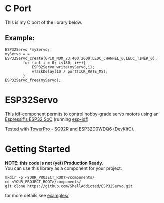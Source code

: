 # C Port

This is my C port of the library below. 

## Example:

```
ESP32Servo *myServo;
myServo = = ESP32Servo_create(GPIO_NUM_23,400,2600,LEDC_CHANNEL_0,LEDC_TIMER_0);
		for (int i = 0; i<180; i++){
			ESP32Servo_write(myServo,i);
			vTaskDelay(10 / portTICK_RATE_MS);
		}
ESP32Servo_free(myServo);
```

# ESP32Servo
This idf-component permits to control hobby-grade servo motors using an [Espressif's ESP32 SoC](https://www.espressif.com/en/products/hardware/esp32/overview) (running [esp-idf](https://github.com/espressif/esp-idf))

Tested with [TowerPro - SG92R](http://www.towerpro.com.tw/product/sg92r-7/) and ESP32D0WDQ6 (DevKitC).

# Getting Started
<b>NOTE: this code is not (yet) Production Ready.</b>  
You can use this library as a component for your project:  
```
mkdir -p <YOUR_PROJECT_ROOT>/components/
cd <YOUR_PROJECT_ROOT>/components/
git clone https://github.com/ShellAddicted/ESP32Servo.git
```
for more details see [examples/](https://github.com/ShellAddicted/ESP32SimpleServo/tree/master/examples)  
